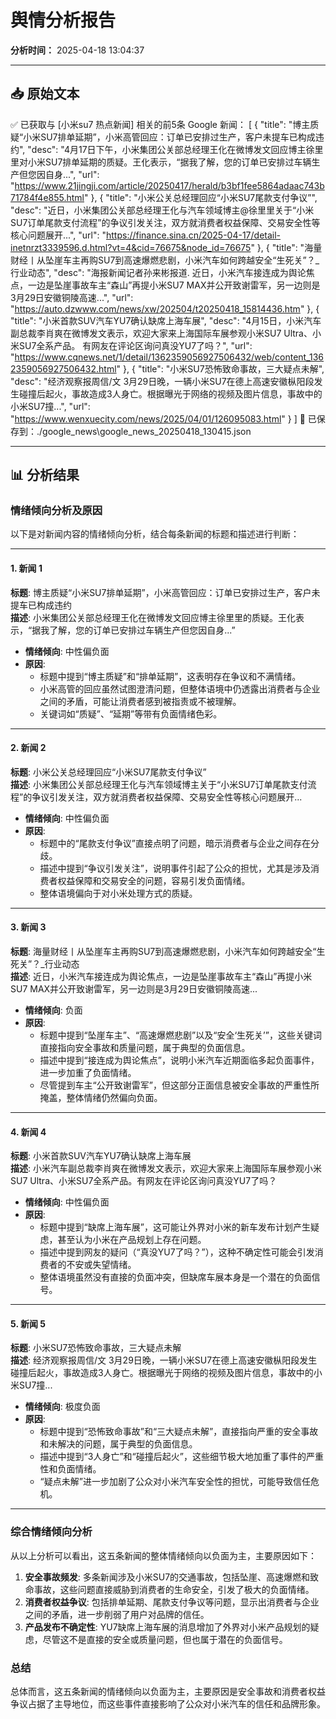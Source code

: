 # 舆情分析报告

**分析时间：** 2025-04-18 13:04:37

---

## 📥 原始文本

✅ 已获取与 [小米su7 热点新闻] 相关的前5条 Google 新闻：
[
  {
    "title": "博主质疑“小米SU7排单延期”，小米高管回应：订单已安排过生产，客户未提车已构成违约",
    "desc": "4月17日下午，小米集团公关部总经理王化在微博发文回应博主徐里里对小米SU7排单延期的质疑。王化表示，“据我了解，您的订单已安排过车辆生产但您因自身...",
    "url": "https://www.21jingji.com/article/20250417/herald/b3bf1fee5864adaac743b71784f4e855.html"
  },
  {
    "title": "小米公关总经理回应“小米SU7尾款支付争议”",
    "desc": "近日，小米集团公关部总经理王化与汽车领域博主@徐里里关于“小米SU7订单尾款支付流程”的争议引发关注，双方就消费者权益保障、交易安全性等核心问题展开...",
    "url": "https://finance.sina.cn/2025-04-17/detail-inetnrzt3339596.d.html?vt=4&cid=76675&node_id=76675"
  },
  {
    "title": "海量财经丨从坠崖车主再购SU7到高速爆燃悲剧，小米汽车如何跨越安全“生死关”？_行业动态",
    "desc": "海报新闻记者孙来彬报道. 近日，小米汽车接连成为舆论焦点，一边是坠崖事故车主“森山”再提小米SU7 MAX并公开致谢雷军，另一边则是3月29日安徽铜陵高速...",
    "url": "https://auto.dzwww.com/news/xw/202504/t20250418_15814436.htm"
  },
  {
    "title": "小米首款SUV汽车YU7确认缺席上海车展",
    "desc": "4月15日，小米汽车副总裁李肖爽在微博发文表示，欢迎大家来上海国际车展参观小米SU7 Ultra、小米SU7全系产品。 有网友在评论区询问真没YU7了吗？",
    "url": "https://www.cqnews.net/1/detail/1362359056927506432/web/content_1362359056927506432.html"
  },
  {
    "title": "小米SU7恐怖致命事故，三大疑点未解",
    "desc": "经济观察报周信/文 3月29日晚，一辆小米SU7在德上高速安徽枞阳段发生碰撞后起火，事故造成3人身亡。根据曝光于网络的视频及图片信息，事故中的小米SU7撞...",
    "url": "https://www.wenxuecity.com/news/2025/04/01/126095083.html"
  }
]
📄 已保存到：./google_news\google_news_20250418_130415.json

---

## 📊 分析结果

### 情绪倾向分析及原因

以下是对新闻内容的情绪倾向分析，结合每条新闻的标题和描述进行判断：

---

#### **1. 新闻 1**
**标题**: 博主质疑“小米SU7排单延期”，小米高管回应：订单已安排过生产，客户未提车已构成违约  
**描述**: 小米集团公关部总经理王化在微博发文回应博主徐里里的质疑。王化表示，“据我了解，您的订单已安排过车辆生产但您因自身...”

- **情绪倾向**: 中性偏负面  
- **原因**:  
  - 标题中提到“博主质疑”和“排单延期”，这表明存在争议和不满情绪。  
  - 小米高管的回应虽然试图澄清问题，但整体语境中仍透露出消费者与企业之间的矛盾，可能让消费者感到被指责或不被理解。  
  - 关键词如“质疑”、“延期”等带有负面情绪色彩。

---

#### **2. 新闻 2**
**标题**: 小米公关总经理回应“小米SU7尾款支付争议”  
**描述**: 小米集团公关部总经理王化与汽车领域博主关于“小米SU7订单尾款支付流程”的争议引发关注，双方就消费者权益保障、交易安全性等核心问题展开...

- **情绪倾向**: 中性偏负面  
- **原因**:  
  - 标题中的“尾款支付争议”直接点明了问题，暗示消费者与企业之间存在分歧。  
  - 描述中提到“争议引发关注”，说明事件引起了公众的担忧，尤其是涉及消费者权益保障和交易安全的问题，容易引发负面情绪。  
  - 整体语境偏向于对小米处理方式的质疑。

---

#### **3. 新闻 3**
**标题**: 海量财经丨从坠崖车主再购SU7到高速爆燃悲剧，小米汽车如何跨越安全“生死关”？_行业动态  
**描述**: 近日，小米汽车接连成为舆论焦点，一边是坠崖事故车主“森山”再提小米SU7 MAX并公开致谢雷军，另一边则是3月29日安徽铜陵高速...

- **情绪倾向**: 负面  
- **原因**:  
  - 标题中提到“坠崖车主”、“高速爆燃悲剧”以及“安全‘生死关’”，这些关键词直接指向安全事故和质量问题，属于典型的负面信息。  
  - 描述中提到“接连成为舆论焦点”，说明小米汽车近期面临多起负面事件，进一步加重了负面情绪。  
  - 尽管提到车主“公开致谢雷军”，但这部分正面信息被安全事故的严重性所掩盖，整体情绪仍然偏向负面。

---

#### **4. 新闻 4**
**标题**: 小米首款SUV汽车YU7确认缺席上海车展  
**描述**: 小米汽车副总裁李肖爽在微博发文表示，欢迎大家来上海国际车展参观小米SU7 Ultra、小米SU7全系产品。有网友在评论区询问真没YU7了吗？

- **情绪倾向**: 中性偏负面  
- **原因**:  
  - 标题中提到“缺席上海车展”，这可能让外界对小米的新车发布计划产生疑虑，甚至认为小米在产品规划上存在问题。  
  - 描述中提到网友的疑问（“真没YU7了吗？”），这种不确定性可能会引发消费者的不安或失望情绪。  
  - 整体语境虽然没有直接的负面冲突，但缺席车展本身是一个潜在的负面信号。

---

#### **5. 新闻 5**
**标题**: 小米SU7恐怖致命事故，三大疑点未解  
**描述**: 经济观察报周信/文 3月29日晚，一辆小米SU7在德上高速安徽枞阳段发生碰撞后起火，事故造成3人身亡。根据曝光于网络的视频及图片信息，事故中的小米SU7撞...

- **情绪倾向**: 极度负面  
- **原因**:  
  - 标题中提到“恐怖致命事故”和“三大疑点未解”，直接指向严重的安全事故和未解决的问题，属于典型的负面信息。  
  - 描述中提到“3人身亡”和“碰撞后起火”，这些细节极大地加重了事件的严重性和负面情绪。  
  - “疑点未解”进一步加剧了公众对小米汽车安全性的担忧，可能导致信任危机。

---

### **综合情绪倾向分析**
从以上分析可以看出，这五条新闻的整体情绪倾向以负面为主，主要原因如下：
1. **安全事故频发**: 多条新闻涉及小米SU7的交通事故，包括坠崖、高速爆燃和致命事故，这些问题直接威胁到消费者的生命安全，引发了极大的负面情绪。
2. **消费者权益争议**: 包括排单延期、尾款支付争议等问题，显示出消费者与企业之间的矛盾，进一步削弱了用户对品牌的信任。
3. **产品发布不确定性**: YU7缺席上海车展的消息增加了外界对小米产品规划的疑虑，尽管这不是直接的安全或质量问题，但也属于潜在的负面信号。

### **总结**
总体而言，这五条新闻的情绪倾向以负面为主，主要原因是安全事故和消费者权益争议占据了主导地位，而这些事件直接影响了公众对小米汽车的信任和品牌形象。
